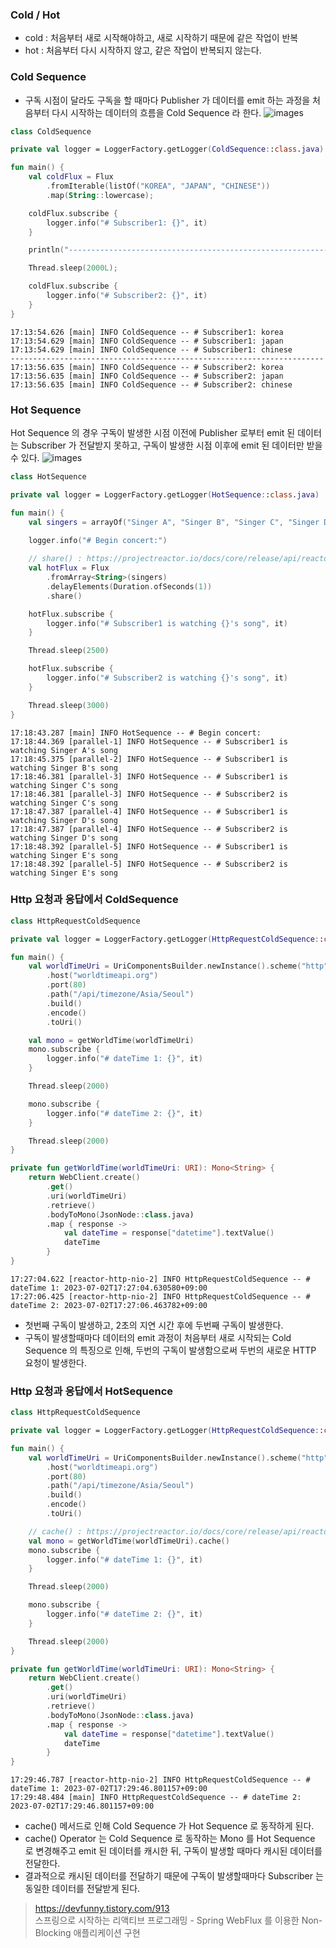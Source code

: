### Cold / Hot
* cold : 처음부터 새로 시작해야하고, 새로 시작하기 때문에 같은 작업이 반복
* hot : 처음부터 다시 시작하지 않고, 같은 작업이 반복되지 않는다.

### Cold Sequence
* 구독 시점이 달라도 구독을 할 때마다 Publisher 가 데이터를 emit 하는 과정을 처음부터 다시 시작하는 데이터의 흐름을 Cold Sequence 라 한다.
![images](https://img1.daumcdn.net/thumb/R1280x0/?scode=mtistory2&fname=https%3A%2F%2Fblog.kakaocdn.net%2Fdn%2FztMtP%2FbtsbTuCgzRs%2FjkOxv9LBrlZOMkgiUX2Qpk%2Fimg.png)

```kotlin
class ColdSequence

private val logger = LoggerFactory.getLogger(ColdSequence::class.java)

fun main() {
    val coldFlux = Flux
        .fromIterable(listOf("KOREA", "JAPAN", "CHINESE"))
        .map(String::lowercase);

    coldFlux.subscribe {
        logger.info("# Subscriber1: {}", it)
    }

    println("----------------------------------------------------------------------");

    Thread.sleep(2000L);

    coldFlux.subscribe {
        logger.info("# Subscriber2: {}", it)
    }
}
```

```shell
17:13:54.626 [main] INFO ColdSequence -- # Subscriber1: korea
17:13:54.629 [main] INFO ColdSequence -- # Subscriber1: japan
17:13:54.629 [main] INFO ColdSequence -- # Subscriber1: chinese
----------------------------------------------------------------------
17:13:56.635 [main] INFO ColdSequence -- # Subscriber2: korea
17:13:56.635 [main] INFO ColdSequence -- # Subscriber2: japan
17:13:56.635 [main] INFO ColdSequence -- # Subscriber2: chinese
```

### Hot Sequence
Hot Sequence 의 경우 구독이 발생한 시점 이전에 Publisher 로부터 emit 된 데이터는 Subscriber 가 전달받지 못하고, 구독이 발생한 시점 이후에 emit 된 데이터만 받을 수 있다.
![images](https://img1.daumcdn.net/thumb/R1280x0/?scode=mtistory2&fname=https%3A%2F%2Fblog.kakaocdn.net%2Fdn%2Fb2tAH3%2FbtsbVba4rOX%2FjEFumOrIEcDwPEhhcB2lZk%2Fimg.png)

```kotlin
class HotSequence

private val logger = LoggerFactory.getLogger(HotSequence::class.java)

fun main() {
    val singers = arrayOf("Singer A", "Singer B", "Singer C", "Singer D", "Singer E")

    logger.info("# Begin concert:")
    
    // share() : https://projectreactor.io/docs/core/release/api/reactor/core/publisher/Flux.html#share--
    val hotFlux = Flux
        .fromArray<String>(singers)
        .delayElements(Duration.ofSeconds(1))
        .share()

    hotFlux.subscribe {
        logger.info("# Subscriber1 is watching {}'s song", it)
    }

    Thread.sleep(2500)

    hotFlux.subscribe {
        logger.info("# Subscriber2 is watching {}'s song", it)
    }

    Thread.sleep(3000)
}
```

```shell
17:18:43.287 [main] INFO HotSequence -- # Begin concert:
17:18:44.369 [parallel-1] INFO HotSequence -- # Subscriber1 is watching Singer A's song
17:18:45.375 [parallel-2] INFO HotSequence -- # Subscriber1 is watching Singer B's song
17:18:46.381 [parallel-3] INFO HotSequence -- # Subscriber1 is watching Singer C's song
17:18:46.381 [parallel-3] INFO HotSequence -- # Subscriber2 is watching Singer C's song
17:18:47.387 [parallel-4] INFO HotSequence -- # Subscriber1 is watching Singer D's song
17:18:47.387 [parallel-4] INFO HotSequence -- # Subscriber2 is watching Singer D's song
17:18:48.392 [parallel-5] INFO HotSequence -- # Subscriber1 is watching Singer E's song
17:18:48.392 [parallel-5] INFO HotSequence -- # Subscriber2 is watching Singer E's song
```

### Http 요청과 응답에서 ColdSequence
```kotlin
class HttpRequestColdSequence

private val logger = LoggerFactory.getLogger(HttpRequestColdSequence::class.java)

fun main() {
    val worldTimeUri = UriComponentsBuilder.newInstance().scheme("http")
        .host("worldtimeapi.org")
        .port(80)
        .path("/api/timezone/Asia/Seoul")
        .build()
        .encode()
        .toUri()

    val mono = getWorldTime(worldTimeUri)
    mono.subscribe {
        logger.info("# dateTime 1: {}", it)
    }

    Thread.sleep(2000)

    mono.subscribe {
        logger.info("# dateTime 2: {}", it)
    }

    Thread.sleep(2000)
}

private fun getWorldTime(worldTimeUri: URI): Mono<String> {
    return WebClient.create()
        .get()
        .uri(worldTimeUri)
        .retrieve()
        .bodyToMono(JsonNode::class.java)
        .map { response ->
            val dateTime = response["datetime"].textValue()
            dateTime
        }
}
```

```shell
17:27:04.622 [reactor-http-nio-2] INFO HttpRequestColdSequence -- # dateTime 1: 2023-07-02T17:27:04.630580+09:00
17:27:06.425 [reactor-http-nio-2] INFO HttpRequestColdSequence -- # dateTime 2: 2023-07-02T17:27:06.463782+09:00
```

* 첫번째 구독이 발생하고, 2초의 지연 시간 후에 두번째 구독이 발생한다.
* 구독이 발생할때마다 데이터의 emit 과정이 처음부터 새로 시작되는 Cold Sequence 의 특징으로 인해, 두번의 구독이 발생함으로써 두번의 새로운 HTTP 요청이 발생한다.

### Http 요청과 응답에서 HotSequence
```kotlin
class HttpRequestColdSequence

private val logger = LoggerFactory.getLogger(HttpRequestColdSequence::class.java)

fun main() {
    val worldTimeUri = UriComponentsBuilder.newInstance().scheme("http")
        .host("worldtimeapi.org")
        .port(80)
        .path("/api/timezone/Asia/Seoul")
        .build()
        .encode()
        .toUri()

    // cache() : https://projectreactor.io/docs/core/release/api/reactor/core/publisher/Mono.html#cache--
    val mono = getWorldTime(worldTimeUri).cache()
    mono.subscribe {
        logger.info("# dateTime 1: {}", it)
    }

    Thread.sleep(2000)

    mono.subscribe {
        logger.info("# dateTime 2: {}", it)
    }

    Thread.sleep(2000)
}

private fun getWorldTime(worldTimeUri: URI): Mono<String> {
    return WebClient.create()
        .get()
        .uri(worldTimeUri)
        .retrieve()
        .bodyToMono(JsonNode::class.java)
        .map { response ->
            val dateTime = response["datetime"].textValue()
            dateTime
        }
}
```

```shell
17:29:46.787 [reactor-http-nio-2] INFO HttpRequestColdSequence -- # dateTime 1: 2023-07-02T17:29:46.801157+09:00
17:29:48.484 [main] INFO HttpRequestColdSequence -- # dateTime 2: 2023-07-02T17:29:46.801157+09:00
```

* cache() 메서드로 인해 Cold Sequence 가 Hot Sequence 로 동작하게 된다.
* cache() Operator 는 Cold Sequence 로 동작하는 Mono 를 Hot Sequence 로 변경해주고 emit 된 데이터를 캐시한 뒤, 구독이 발생할 때마다 캐시된 데이터를 전달한다.
* 결과적으로 캐시된 데이터를 전달하기 때문에 구독이 발생할때마다 Subscriber 는 동일한 데이터를 전달받게 된다.

> https://devfunny.tistory.com/913  
> 스프링으로 시작하는 리액티브 프로그래밍 - Spring WebFlux 를 이용한 Non-Blocking 애플리케이션 구현